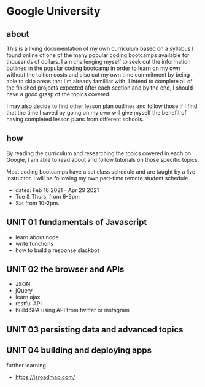 # Google University

## about

This is a living documentation of my own curriculum based on a syllabus I found online of one of the many popular coding bootcamps available for thousands of dollars. I am challenging myself to seek out the information outlined in the popular coding bootcamp in order to learn on my own without the tuition costs and also cut my own time commitment by being able to skip areas that I'm already familliar with. I intend to complete all of the finished projects expected after each section and by the end, I should have a good grasp of the topics covered.

I may also decide to find other lesson plan outlines and follow those if I find that the time I saved by going on my own will give myself the benefit of having completed lesson plans from different schools.

## how

By reading the curriculum and researching the topics covered in each on Google, I am able to read about and follow tutorials on those specific topics.

Most coding bootcamps have a set class schedule and are taught by a live instructor. I will be following my own part-time remote student schedule

- dates: Feb 16 2021 - Apr 29 2021
- Tue & Thurs, from 6-9pm
- Sat from 10-2pm.

## UNIT 01 fundamentals of Javascript

- learn about node
- write functions
- how to build a response slackbot

## UNIT 02 the browser and APIs

- JSON
- jQuery
- learn ajax
- restful API
- build SPA using API from twitter or instagram

## UNIT 03 persisting data and advanced topics

## UNIT 04 building and deploying apps

further learning

- https://jsroadmap.com/
